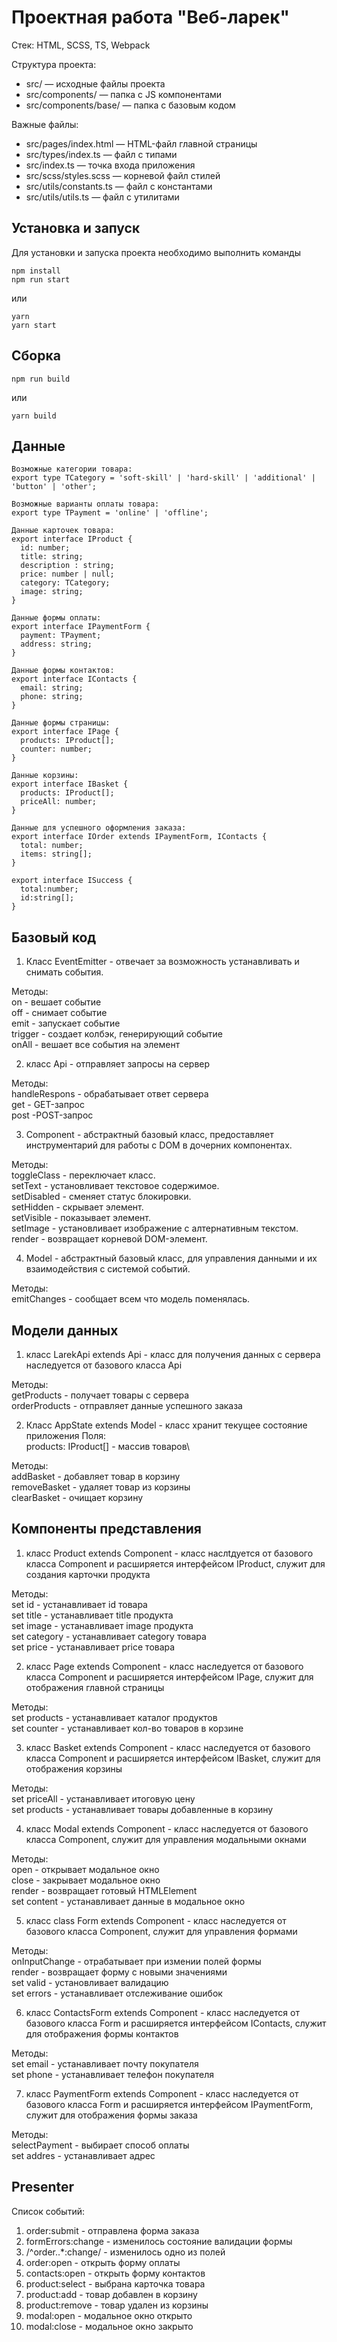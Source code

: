 # Проектная работа "Веб-ларек"

Стек: HTML, SCSS, TS, Webpack

Структура проекта:
- src/ — исходные файлы проекта
- src/components/ — папка с JS компонентами
- src/components/base/ — папка с базовым кодом

Важные файлы:
- src/pages/index.html — HTML-файл главной страницы
- src/types/index.ts — файл с типами
- src/index.ts — точка входа приложения
- src/scss/styles.scss — корневой файл стилей
- src/utils/constants.ts — файл с константами
- src/utils/utils.ts — файл с утилитами

## Установка и запуск
Для установки и запуска проекта необходимо выполнить команды

```
npm install
npm run start
```

или

```
yarn
yarn start
```
## Сборка

```
npm run build
```

или

```
yarn build
```
## Данные

```
Возможные категории товара:
export type TCategory = 'soft-skill' | 'hard-skill' | 'additional' | 'button' | 'other';

Возможные варианты оплаты товара:
export type TPayment = 'online' | 'offline';

Данные карточек товара:
export interface IProduct {
  id: number;
  title: string; 
  description : string; 
  price: number | null; 
  category: TCategory;
  image: string; 
}

Данные формы оплаты:
export interface IPaymentForm {
  payment: TPayment; 
  address: string;
}

Данные формы контактов:
export interface IContacts { 
  email: string;
  phone: string;
}

Данные формы страницы:
export interface IPage {
  products: IProduct[];
  counter: number;
}

Данные корзины:
export interface IBasket { 
  products: IProduct[];
  priceAll: number;
}

Данные для успешного оформления заказа:
export interface IOrder extends IPaymentForm, IContacts {
  total: number;
  items: string[];
}

export interface ISuccess {
  total:number; 
  id:string[];
}

```

## Базовый код
1) Класс EventEmitter - отвечает за возможность устанавливать и снимать события.

Методы: \
on - вешает событие\
off - снимает событие\
emit - запускает событие\
trigger - создает колбэк, генерирующий событие\
onAll - вешает все события на элемент  

2) класс Api - отправляет запросы на сервер

Методы: \
handleRespons - обрабатывает ответ сервера\
get - GET-запрос\
post -POST-запрос  

3) Component<T> - абстрактный базовый класс, предоставляет инструментарий для работы с DOM в дочерних компонентах. 

Методы:\
toggleClass - переключает класс.\
setText - установливает текстовое содержимое.\
setDisabled - сменяет статус блокировки.\
setHidden - скрывает элемент.\
setVisible - показывает элемент.\
setImage - установливает изображение с алтернативным текстом.\
render - возвращает корневой DOM-элемент.  

4) Model<T> - абстрактный базовый класс, для управления данными и их взаимодействия с системой событий.

Методы:\
emitChanges - cообщает всем что модель поменялась.  

## Модели данных

1) класс LarekApi extends Api - класс для получения данных с сервера наследуется от базового класса Api

Методы:\
getProducts - получает товары с сервера\
orderProducts - отправляет данные успешного заказа   

2) Класс AppState extends Model<T> - класс хранит текущее состояние приложения
Поля:\
products: IProduct[] - массив товаров\

Методы:\
addBasket - добавляет товар в корзину\
removeBasket - удаляет товар из корзины\
clearBasket - очищает корзину   


## Компоненты представления
1) класс Product extends Component<IProduct> - класс наслtдуется от базового класса Component<T> и расширяется интерфейсом IProduct, служит для создания карточки продукта

Методы:\
set id - устанавливает id товара\
set title - устанавливает title продукта\
set image - устанавливает image продукта\
set category - устанавливает category товара\
set price - устанавливает price товара  

2) класс Page extends Component<IPage> - класс наследуется от базового класса Component<T> и расширяется интерфейсом IPage, служит для отображения главной страницы

Методы:\
set products - устанавливает каталог продуктов\
set counter - устанавливает кол-во товаров в корзине  

3) класс Basket extends Component<IBasket> - класс наследуется от базового класса Component<T> и расширяется интерфейсом IBasket, служит для отображения корзины

Методы:\
set priceAll - устанавливает итоговую цену\
set products - устанавливает товары добавленные в корзину  

4) класс Modal<T> extends Component<T> - класс наследуется от базового класса Component<T>, служит для управления модальными окнами

Методы:\
open - открывает модальное окно\
close - закрывает модальное окно\
render - возвращает готовый HTMLElement\
set content - устанавливает данные в модальное окно  

5) класс class Form<T> extends Component<T> - класс наследуется от базового класса Component<T>, служит для управления формами

Методы:\
onInputChange - отрабатывает при измении полей формы\
render - возвращает форму с новыми значениями\
set valid - установливает валидацию \
set errors - устанавливает отслеживание ошибок  

6) класс ContactsForm extends Component<IContacts> - класс наследуется от базового класса Form<T> и расширяется интерфейсом IContacts, служит для отображения формы контактов

Методы:\
set email - устанавливает почту покупателя\
set phone - устанавливает телефон покупателя  

7) класс PaymentForm extends Component<IPaymentForm> - класс наследуется от базового класса Form<T> и расширяется интерфейсом IPaymentForm, служит для отображения формы заказа

Методы:  
selectPayment - выбирает способ оплаты\
set addres - устанавливает адрес  

## Presenter

Список событий:  
1) order:submit - отправлена форма заказа
2) formErrors:change - изменилось состояние валидации формы
3) /^order\..*:change/ - изменилось одно из полей
4) order:open - открыть форму оплаты
5) contacts:open - открыть форму контактов
6) product:select - выбрана карточка товара
7) product:add - товар добавлен в корзину
8) product:remove - товар удален из корзины
9) modal:open - модальное окно открыто
10) modal:close - модальное окно закрыто
